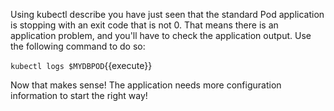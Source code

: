 Using kubectl describe you have just seen that the standard Pod application is stopping with an exit code that is not 0. That means there is an application problem, and you'll have to check the application output. Use the following command to do so:

`kubectl logs $MYDBPOD`{{execute}}

Now that makes sense! The application needs more configuration information to start the right way!
